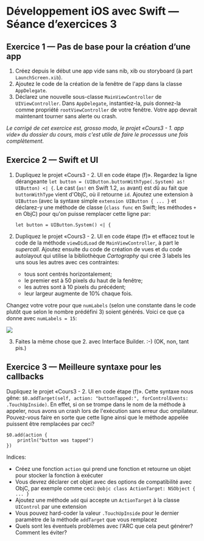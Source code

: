 # Développement iOS avec Swift — Séance d’exercices 3

## Exercice 1 — Pas de base pour la création d’une app

 1. Créez depuis le début une app vide sans nib, xib ou storyboard (à part `LaunchScreen.xib`).
 2. Ajoutez le code de la création de la fenêtre de l'app dans la classe `AppDelegate`.
 3. Déclarez une nouvelle sous-classe `MainViewController` de `UIViewController`. Dans `AppDelegate`, instantiez-la, puis donnez-la comme propriété `rootViewController` de votre fenêtre. Votre app devrait maintenant tourner sans alerte ou crash.

*Le corrigé de cet exercice est, grosso modo, le projet «Cours3 - 1. app vide» du dossier du cours, mais c'est utile de faire le processus une fois complètement.*

## Exercice 2 — Swift et UI

 1. Dupliquez le projet «Cours3 - 2. UI en code étape (f)». Regardez la ligne dérangeante `let button = (UIButton.buttonWithType(.System) as! UIButton) <| {`. Le cast (`as!` en Swift 1.2, `as` avant) est dû au fait que `buttonWithType` vient d'ObjC, où il retourne `id`. Ajoutez une extension à `UIButton` (avec la syntaxe simple `extension UIButton { ... }` et déclarez-y une méthode de classe (`class func` en Swift; les méthodes `+` en ObjC) pour qu'on puisse remplacer cette ligne par:
       
        let button = UIButton.System() <| {
        
 2. Dupliquez le projet «Cours3 - 2. UI en code étape (f)» et effacez tout le code de la méthode `viewDidLoad` de `MainViewController`, à part le *supercall*. Ajoutez ensuite du code de création de vues et du code autolayout qui utilise la bibliothèque *Cartography* qui crée 3 labels les uns sous les autres avec ces contraintes:
    * tous sont centrés horizontalement;
    * le premier est à 50 pixels du haut de la fenêtre;
    * les autres sont à 10 pixels du précédent;
    * leur largeur augmente de 10% chaque fois.
   
   Changez votre votre pour que `numLabels` (selon une constante dans le code plutôt que selon le nombre prédéfini 3) soient générés. Voici ce que ça donne avec `numLabels = 15`:
   
   ![](https://raw.githubusercontent.com/jppellet/swiftcourse/master/Exercices/Séance%2003%20Img%2001.png)
   
 3. Faites la même chose que 2. avec Interface Builder. :-) (OK, non, tant pis.)

## Exercice 3 — Meilleure syntaxe pour les callbacks

 Dupliquez le projet «Cours3 - 2. UI en code étape (f)». Cette syntaxe nous gêne: `$0.addTarget(self, action: "buttonTapped:", forControlEvents: .TouchUpInside)`. En effet, si on se trompe dans le nom de la méthode à appeler, nous avons un crash lors de l'exécution sans erreur duc ompilateur.<br/>
Pouvez-vous faire en sorte que cette ligne ainsi que le méthode appelée puissent être remplacées par ceci?
    
    $0.add(action {
        println("button was tapped")
    })
        
Indices:

 * Créez une fonction `action` qui prend une fonction et retourne un objet pour stocker la fonction à exécuter
 * Vous devrez déclarer cet objet avec des options de compatibilité avec ObjC, par exemple comme ceci: `@objc class ActionTarget: NSObject { ... }`
 * Ajoutez une méthode `add` qui accepte un `ActionTarget` à la classe `UIControl` par une extension
 * Vous pouvez hard-coder la valeur `.TouchUpInside` pour le dernier paramètre de la méthode `addTarget` que vous remplacez
 * Quels sont les éventuels problèmes avec l'ARC que cela peut générer? Comment les éviter?